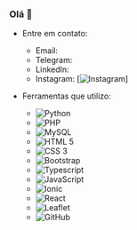 ### Olá 👋
 - Entre em contato:
     - Email:
     - Telegram:
     - LinkedIn:
     - Instagram: [![Instagram](https://img.shields.io/badge/-diasde_ju-purple?style=flat&logo=instagram&logoColor=white&link=https://instagram.com/diasde_ju/)]
 
 - Ferramentas que utilizo: 
     - ![Python](https://img.shields.io/badge/-Python-black?style=flat&logo=python)
     - ![PHP](https://img.shields.io/badge/-PHP-563D7C?style=flat&logo=PHP) 
     - ![MySQL](https://img.shields.io/badge/-MySQL-black?style=flat&logo=MySQL&logoColor=white)
     - ![HTML 5](https://img.shields.io/badge/-HTML%205-E34F26?style=flat&logo=HTML5&logoColor=white)
     - ![CSS 3](https://img.shields.io/badge/-CSS%203-1572B6?style=flat&logo=CSS3) 
     - ![Bootstrap](https://img.shields.io/badge/-Bootstrap-purple?style=flat&logo=bootstrap)
     - ![Typescript](https://img.shields.io/badge/-Typescript-red?style=flat&logo=typescript) 
     - ![JavaScript](https://img.shields.io/badge/-JavaScript-yellow?style=flat&logo=JavaScript)
     - ![Ionic](https://img.shields.io/badge/-Ionic-white?style=flat&logo=Ionic)
     - ![React](https://img.shields.io/badge/-React-blue?style=flat&logo=react)
     - ![Leaflet](https://img.shields.io/badge/-Leaflet-green?style=flat&logo=leaflet)
     - ![GitHub](https://img.shields.io/badge/-GitHub-181717?style=flat&logo=GitHub)
